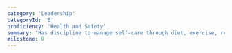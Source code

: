 ```yaml
---
category: 'Leadership'
categoryId: 'E'
proficiency: 'Health and Safety'
summary: "Has discipline to manage self-care through diet, exercise, relaxation, and fulfilling activities while keeping one's self and others from harm."
milestone: 0
---
```

